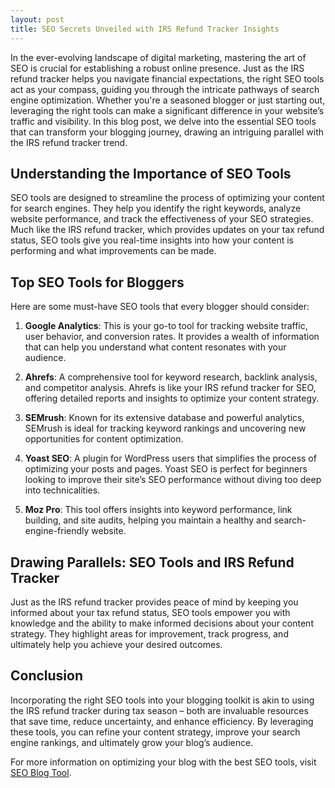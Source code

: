```yaml
---
layout: post
title: SEO Secrets Unveiled with IRS Refund Tracker Insights
---
```



In the ever-evolving landscape of digital marketing, mastering the art of SEO is crucial for establishing a robust online presence. Just as the IRS refund tracker helps you navigate financial expectations, the right SEO tools act as your compass, guiding you through the intricate pathways of search engine optimization. Whether you're a seasoned blogger or just starting out, leveraging the right tools can make a significant difference in your website’s traffic and visibility. In this blog post, we delve into the essential SEO tools that can transform your blogging journey, drawing an intriguing parallel with the IRS refund tracker trend.

## Understanding the Importance of SEO Tools

SEO tools are designed to streamline the process of optimizing your content for search engines. They help you identify the right keywords, analyze website performance, and track the effectiveness of your SEO strategies. Much like the IRS refund tracker, which provides updates on your tax refund status, SEO tools give you real-time insights into how your content is performing and what improvements can be made.

## Top SEO Tools for Bloggers

Here are some must-have SEO tools that every blogger should consider:

1. **Google Analytics**: This is your go-to tool for tracking website traffic, user behavior, and conversion rates. It provides a wealth of information that can help you understand what content resonates with your audience.

2. **Ahrefs**: A comprehensive tool for keyword research, backlink analysis, and competitor analysis. Ahrefs is like your IRS refund tracker for SEO, offering detailed reports and insights to optimize your content strategy.

3. **SEMrush**: Known for its extensive database and powerful analytics, SEMrush is ideal for tracking keyword rankings and uncovering new opportunities for content optimization.

4. **Yoast SEO**: A plugin for WordPress users that simplifies the process of optimizing your posts and pages. Yoast SEO is perfect for beginners looking to improve their site’s SEO performance without diving too deep into technicalities.

5. **Moz Pro**: This tool offers insights into keyword performance, link building, and site audits, helping you maintain a healthy and search-engine-friendly website.

## Drawing Parallels: SEO Tools and IRS Refund Tracker

Just as the IRS refund tracker provides peace of mind by keeping you informed about your tax refund status, SEO tools empower you with knowledge and the ability to make informed decisions about your content strategy. They highlight areas for improvement, track progress, and ultimately help you achieve your desired outcomes.

## Conclusion

Incorporating the right SEO tools into your blogging toolkit is akin to using the IRS refund tracker during tax season – both are invaluable resources that save time, reduce uncertainty, and enhance efficiency. By leveraging these tools, you can refine your content strategy, improve your search engine rankings, and ultimately grow your blog’s audience.

For more information on optimizing your blog with the best SEO tools, visit [SEO Blog Tool](https://seoblogtool.com/).